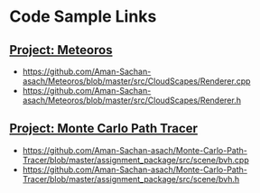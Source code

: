 # Code Sample Links

## [Project: Meteoros](https://github.com/Aman-Sachan-asach/Meteoros)

- https://github.com/Aman-Sachan-asach/Meteoros/blob/master/src/CloudScapes/Renderer.cpp
- https://github.com/Aman-Sachan-asach/Meteoros/blob/master/src/CloudScapes/Renderer.h

## [Project: Monte Carlo Path Tracer](https://github.com/Aman-Sachan-asach/Monte-Carlo-Path-Tracer)

- https://github.com/Aman-Sachan-asach/Monte-Carlo-Path-Tracer/blob/master/assignment_package/src/scene/bvh.cpp
- https://github.com/Aman-Sachan-asach/Monte-Carlo-Path-Tracer/blob/master/assignment_package/src/scene/bvh.h
